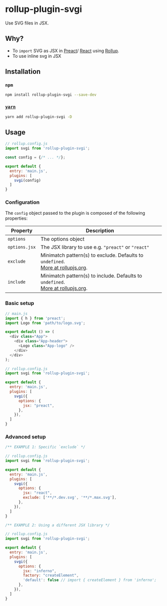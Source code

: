 # rollup-plugin-svgi

Use SVG files in JSX.

## Why?

- To `import` SVG as JSX in [Preact](http://preactjs.com/)/ [React](https://reactjs.org/) using [Rollup](http://rollupjs.org/).
- To use inline svg in JSX

## Installation

### `npm`

```bash
npm install rollup-plugin-svgi --save-dev
```

### [`yarn`](http://yarnpkg.com/)

```bash
yarn add rollup-plugin-svgi -D
```

## Usage

```js
// rollup.config.js
import svgi from 'rollup-plugin-svgi';

const config = {/* ... */};

export default {
  entry: 'main.js',
  plugins: [
    svgi(config)
  ]
}
```

### Configuration

The `config` object passed to the plugin is composed of the following properties:

| Property | Description |
| ------ | ----------- |
| `options` | The options object |
| `options.jsx` | The JSX library to use e.g. `"preact"` or `"react"` |
| `exclude` | Minimatch pattern(s) to exclude. Defaults to `undefined`.<br/>[More at rollupjs.org](https://rollupjs.org/guide/en#transformers). |
| `include` | Minimatch pattern(s) to include. Defaults to `undefined`.<br/>[More at rollupjs.org](https://rollupjs.org/guide/en#transformers). |

### Basic setup

```js
// main.js
import { h } from 'preact';
import Logo from 'path/to/logo.svg';

export default () => (
  <div class="App">
    <div class="App-header">
      <Logo class="App-logo" />
    </div>
  </div>
);
```

```js
// rollup.config.js
import svgi from 'rollup-plugin-svgi';

export default {
  entry: 'main.js',
  plugins: [
    svgi({
      options: {
        jsx: "preact",
      },
    }),
  ]
}
```

### Advanced setup

```js
/** EXAMPLE 1: Specific `exclude` */

// rollup.config.js
import svgi from 'rollup-plugin-svgi';

export default {
  entry: 'main.js',
  plugins: [
    svgi({
      options: {
        jsx: "react",
        exclude: ['**/*.dev.svg', '**/*.max.svg'],
      },
    }),
  ]
}
```

```js
/** EXAMPLE 2: Using a different JSX library */

// rollup.config.js
import svgi from 'rollup-plugin-svgi';

export default {
  entry: 'main.js',
  plugins: [
    svgi({
      options: {
        jsx: "inferno",
        factory: "createElement",
        'default': false // import { createElement } from 'inferno';
      },
    }),
  ]
}
```